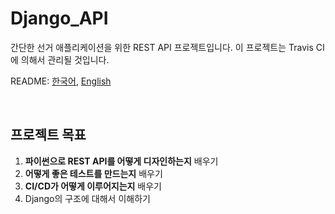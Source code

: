Django_API
==========

간단한 선거 애플리케이션을 위한 REST API 프로젝트입니다. 이 프로젝트는 Travis CI에 의해서 관리될 것입니다.

README: [한국어](README.ko.md), [English](README.md)  

<br>

프로젝트 목표
----------

1. **파이썬으로 REST API를 어떻게 디자인하는지** 배우기  
2. **어떻게 좋은 테스트를 만드는지** 배우기  
3. **CI/CD가 어떻게 이루어지는지** 배우기  
4. Django의 구조에 대해서 이해하기  
